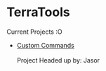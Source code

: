 # TerraTools

Current Projects :O
- <a href="https://github.com/TerraMagnum/TerraTools/tree/master/CustomCommands">Custom Commands</a>
<br></br>Project Headed up by: Jasor
